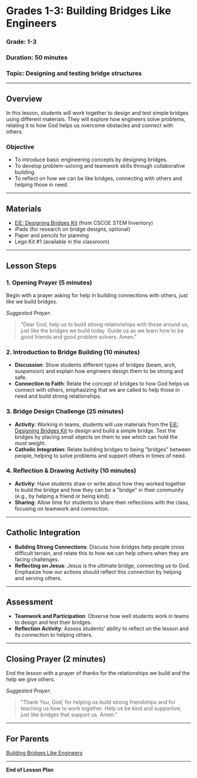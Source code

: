 # Grades 1-3: Building Bridges Like Engineers

### **Grade**: 1-3  
### **Duration**: 50 minutes  
### **Topic**: Designing and testing bridge structures

---

## **Overview**
In this lesson, students will work together to design and test simple bridges using different materials. They will explore how engineers solve problems, relating it to how God helps us overcome obstacles and connect with others.

### **Objective**
- To introduce basic engineering concepts by designing bridges.
- To develop problem-solving and teamwork skills through collaborative building.
- To reflect on how we can be like bridges, connecting with others and helping those in need.

---

## **Materials**
- [EiE: Designing Bridges Kit](https://cscoe.myturn.com/library/) (from CSCOE STEM Inventory)
- iPads (for research on bridge designs, optional)
- Paper and pencils for planning
- Lego Kit #1 (available in the classroom)

---

## **Lesson Steps**

### **1. Opening Prayer (5 minutes)**  
Begin with a prayer asking for help in building connections with others, just like we build bridges.

_Suggested Prayer_:
> "Dear God, help us to build strong relationships with those around us, just like the bridges we build today. Guide us as we learn how to be good friends and good problem solvers. Amen."

### **2. Introduction to Bridge Building (10 minutes)**  
- **Discussion**: Show students different types of bridges (beam, arch, suspension) and explain how engineers design them to be strong and safe.
- **Connection to Faith**: Relate the concept of bridges to how God helps us connect with others, emphasizing that we are called to help those in need and build strong relationships.

### **3. Bridge Design Challenge (25 minutes)**  
- **Activity**: Working in teams, students will use materials from the [EiE: Designing Bridges Kit](https://cscoe.myturn.com/library/) to design and build a simple bridge. Test the bridges by placing small objects on them to see which can hold the most weight.
- **Catholic Integration**: Relate building bridges to being "bridges" between people, helping to solve problems and support others in times of need.

### **4. Reflection & Drawing Activity (10 minutes)**  
- **Activity**: Have students draw or write about how they worked together to build the bridge and how they can be a "bridge" in their community (e.g., by helping a friend or being kind).
- **Sharing**: Allow time for students to share their reflections with the class, focusing on teamwork and connection.

---

## **Catholic Integration**
- **Building Strong Connections**: Discuss how bridges help people cross difficult terrain, and relate this to how we can help others when they are facing challenges.
- **Reflecting on Jesus**: Jesus is the ultimate bridge, connecting us to God. Emphasize how our actions should reflect this connection by helping and serving others.

---

## **Assessment**
- **Teamwork and Participation**: Observe how well students work in teams to design and test their bridges.
- **Reflection Activity**: Assess students’ ability to reflect on the lesson and its connection to helping others.

---

## **Closing Prayer (2 minutes)**  
End the lesson with a prayer of thanks for the relationships we build and the help we give others.

_Suggested Prayer_:
> "Thank You, God, for helping us build strong friendships and for teaching us how to work together. Help us be kind and supportive, just like bridges that support us. Amen."

---
## **For Parents**  
[Building Bridges Like Engineers](LessonPlans/Grades1-3/Parent_Resources/Grades1-3_Building_Bridges_Like_Engineers.md)

---

**End of Lesson Plan**
